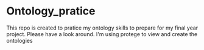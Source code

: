 # Ontology_pratice

This repo is created to pratice my ontology skills to prepare for my final year project. Please have a look around.
I'm using protege to view and create the ontologies 
